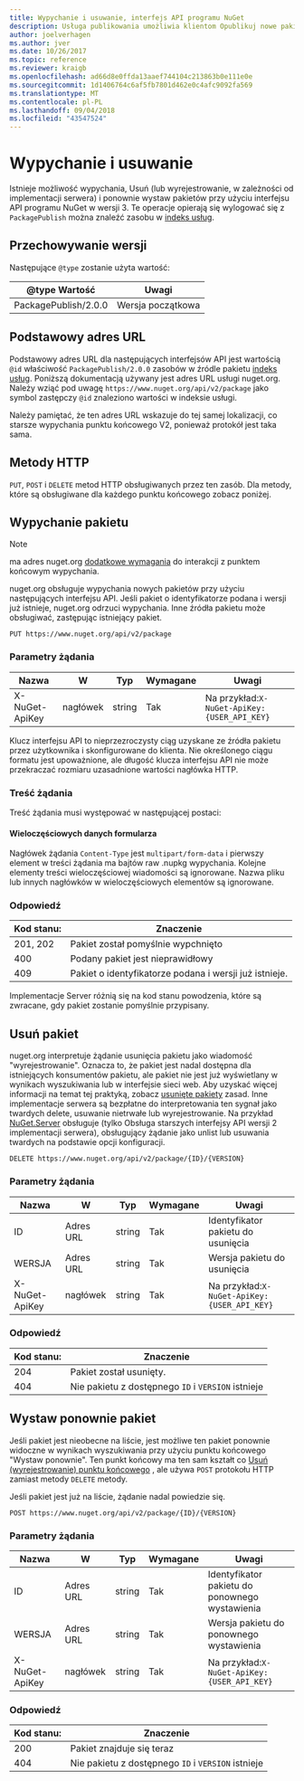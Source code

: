 ```yaml
---
title: Wypychanie i usuwanie, interfejs API programu NuGet
description: Usługa publikowania umożliwia klientom Opublikuj nowe pakiety i wyrejestrowanie lub usuń istniejące pakiety.
author: joelverhagen
ms.author: jver
ms.date: 10/26/2017
ms.topic: reference
ms.reviewer: kraigb
ms.openlocfilehash: ad66d8e0ffda13aaef744104c213863b0e111e0e
ms.sourcegitcommit: 1d1406764c6af5fb7801d462e0c4afc9092fa569
ms.translationtype: MT
ms.contentlocale: pl-PL
ms.lasthandoff: 09/04/2018
ms.locfileid: "43547524"
---
```

# <a name="push-and-delete"></a>Wypychanie i usuwanie

Istnieje możliwość wypychania, Usuń (lub wyrejestrowanie, w zależności od implementacji serwera) i ponownie wystaw pakietów przy użyciu interfejsu API programu NuGet w wersji 3. Te operacje opierają się wylogować się z `PackagePublish` można znaleźć zasobu w [indeks usług](service-index.md).

## <a name="versioning"></a>Przechowywanie wersji

Następujące `@type` zostanie użyta wartość:

@type Wartość          | Uwagi
-------------------- | -----
PackagePublish/2.0.0 | Wersja początkowa

## <a name="base-url"></a>Podstawowy adres URL

Podstawowy adres URL dla następujących interfejsów API jest wartością `@id` właściwość `PackagePublish/2.0.0` zasobów w źródle pakietu [indeks usług](service-index.md). Poniższą dokumentacją używany jest adres URL usługi nuget.org. Należy wziąć pod uwagę `https://www.nuget.org/api/v2/package` jako symbol zastępczy `@id` znaleziono wartości w indeksie usługi.

Należy pamiętać, że ten adres URL wskazuje do tej samej lokalizacji, co starsze wypychania punktu końcowego V2, ponieważ protokół jest taka sama.

## <a name="http-methods"></a>Metody HTTP

`PUT`, `POST` i `DELETE` metod HTTP obsługiwanych przez ten zasób. Dla metody, które są obsługiwane dla każdego punktu końcowego zobacz poniżej.

## <a name="push-a-package"></a>Wypychanie pakietu

> [!Note]
> ma adres nuget.org [dodatkowe wymagania](NuGet-Protocols.md) do interakcji z punktem końcowym wypychania.

nuget.org obsługuje wypychania nowych pakietów przy użyciu następujących interfejsu API. Jeśli pakiet o identyfikatorze podana i wersji już istnieje, nuget.org odrzuci wypychania. Inne źródła pakietu może obsługiwać, zastępując istniejący pakiet.

    PUT https://www.nuget.org/api/v2/package

### <a name="request-parameters"></a>Parametry żądania

Nazwa           | W     | Typ   | Wymagane | Uwagi
-------------- | ------ | ------ | -------- | -----
X-NuGet-ApiKey | nagłówek | string | Tak      | Na przykład:`X-NuGet-ApiKey: {USER_API_KEY}`

Klucz interfejsu API to nieprzezroczysty ciąg uzyskane ze źródła pakietu przez użytkownika i skonfigurowane do klienta. Nie określonego ciągu formatu jest upoważnione, ale długość klucza interfejsu API nie może przekraczać rozmiaru uzasadnione wartości nagłówka HTTP.

### <a name="request-body"></a>Treść żądania

Treść żądania musi występować w następującej postaci:

#### <a name="multipart-form-data"></a>Wieloczęściowych danych formularza

Nagłówek żądania `Content-Type` jest `multipart/form-data` i pierwszy element w treści żądania ma bajtów raw .nupkg wypychania. Kolejne elementy treści wieloczęściowej wiadomości są ignorowane. Nazwa pliku lub innych nagłówków w wieloczęściowych elementów są ignorowane.

### <a name="response"></a>Odpowiedź

Kod stanu: | Znaczenie
----------- | -------
201, 202    | Pakiet został pomyślnie wypchnięto
400         | Podany pakiet jest nieprawidłowy
409         | Pakiet o identyfikatorze podana i wersji już istnieje.

Implementacje Server różnią się na kod stanu powodzenia, które są zwracane, gdy pakiet zostanie pomyślnie przypisany.

## <a name="delete-a-package"></a>Usuń pakiet

nuget.org interpretuje żądanie usunięcia pakietu jako wiadomość "wyrejestrowanie". Oznacza to, że pakiet jest nadal dostępna dla istniejących konsumentów pakietu, ale pakiet nie jest już wyświetlany w wynikach wyszukiwania lub w interfejsie sieci web. Aby uzyskać więcej informacji na temat tej praktyką, zobacz [usunięte pakiety](../policies/deleting-packages.md) zasad. Inne implementacje serwera są bezpłatne do interpretowania ten sygnał jako twardych delete, usuwanie nietrwałe lub wyrejestrowanie. Na przykład [NuGet.Server](https://www.nuget.org/packages/NuGet.Server) obsługuje (tylko Obsługa starszych interfejsy API wersji 2 implementacji serwera), obsługujący żądanie jako unlist lub usuwania twardych na podstawie opcji konfiguracji.

    DELETE https://www.nuget.org/api/v2/package/{ID}/{VERSION}

### <a name="request-parameters"></a>Parametry żądania

Nazwa           | W     | Typ   | Wymagane | Uwagi
-------------- | ------ | ------ | -------- | -----
ID             | Adres URL    | string | Tak      | Identyfikator pakietu do usunięcia
WERSJA        | Adres URL    | string | Tak      | Wersja pakietu do usunięcia
X-NuGet-ApiKey | nagłówek | string | Tak      | Na przykład:`X-NuGet-ApiKey: {USER_API_KEY}`

### <a name="response"></a>Odpowiedź

Kod stanu: | Znaczenie
----------- | -------
204         | Pakiet został usunięty.
404         | Nie pakietu z dostępnego `ID` i `VERSION` istnieje

## <a name="relist-a-package"></a>Wystaw ponownie pakiet

Jeśli pakiet jest nieobecne na liście, jest możliwe ten pakiet ponownie widoczne w wynikach wyszukiwania przy użyciu punktu końcowego "Wystaw ponownie". Ten punkt końcowy ma ten sam kształt co [Usuń (wyrejestrowanie) punktu końcowego](#delete-a-package) , ale używa `POST` protokołu HTTP zamiast metody `DELETE` metody.

Jeśli pakiet jest już na liście, żądanie nadal powiedzie się.

    POST https://www.nuget.org/api/v2/package/{ID}/{VERSION}

### <a name="request-parameters"></a>Parametry żądania

Nazwa           | W     | Typ   | Wymagane | Uwagi
-------------- | ------ | ------ | -------- | -----
ID             | Adres URL    | string | Tak      | Identyfikator pakietu do ponownego wystawienia
WERSJA        | Adres URL    | string | Tak      | Wersja pakietu do ponownego wystawienia
X-NuGet-ApiKey | nagłówek | string | Tak      | Na przykład:`X-NuGet-ApiKey: {USER_API_KEY}`

### <a name="response"></a>Odpowiedź

Kod stanu: | Znaczenie
----------- | -------
200         | Pakiet znajduje się teraz
404         | Nie pakietu z dostępnego `ID` i `VERSION` istnieje
